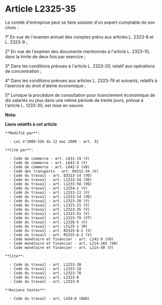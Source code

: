 # Article L2325-35

Le comité d'entreprise peut se faire assister d'un expert-comptable de son choix : 

1° En vue de l'examen annuel des comptes prévu aux articles L. 2323-8 et L. 2323-9 ; 

2° En vue de l'examen des documents mentionnés à l'article L. 2323-10, dans la limite de deux fois par exercice ; 

3° Dans les conditions prévues à l'article L. 2323-20, relatif aux opérations de concentration ; 

4° Dans les conditions prévues aux articles L. 2323-78 et suivants, relatifs à l'exercice du droit d'alerte économique ; 

5° Lorsque la procédure de consultation pour licenciement économique de dix salariés ou plus dans une même période de trente
jours, prévue à l'article L. 1233-30, est mise en oeuvre.

**Nota:**



**Liens relatifs à cet article**

	**Modifié par**:

	  - Loi n°2009-526 du 12 mai 2009 - art. 32

	**Cité par**:

	  - Code de commerce - art. L631-19 (V)
	  - Code de commerce - art. L641-4 (V)
	  - Code de commerce - art. L642-5 (VD)
	  - Code des transports - art. R4312-54 (V)
	  - Code du travail - art. D3323-14 (VD)
	  - Code du travail - art. L1233-34 (VD)
	  - Code du travail - art. L1233-58 (VD)
	  - Code du travail - art. L2254-2 (V)
	  - Code du travail - art. L2313-13 (V)
	  - Code du travail - art. L2313-14 (VD)
	  - Code du travail - art. L2323-20 (V)
	  - Code du travail - art. L2323-21 (V)
	  - Code du travail - art. L2323-35 (V)
	  - Code du travail - art. L2323-51 (V)
	  - Code du travail - art. L2323-79 (VT)
	  - Code du travail - art. L2326-5 (V)
	  - Code du travail - art. L5125-1 (M)
	  - Code du travail - art. R2325-6-1 (V)
	  - Code du travail - art. R2325-6-2 (V)
	  - Code monétaire et financier - art. L142-9 (VD)
	  - Code monétaire et financier - art. L214-165 (VD)
	  - Code monétaire et financier - art. L214-40 (V)

	**Cite**:

	  - Code du travail - art. L1233-30
	  - Code du travail - art. L2323-10
	  - Code du travail - art. L2323-78
	  - Code du travail - art. L2323-8
	  - Code du travail - art. L2323-9

	**Anciens textes**:

	  - Code du travail - art. L434-6 (AbD)
